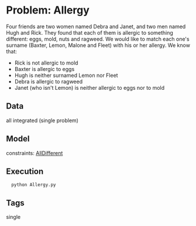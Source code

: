 # Problem: Allergy

Four friends are two women named Debra and Janet, and two men named Hugh and Rick.
They found that each of them is allergic to something different: eggs, mold, nuts and ragweed.
We would like to match each one's surname (Baxter, Lemon, Malone and Fleet) with his or her allergy.
We know that:
 - Rick is not allergic to mold
 - Baxter is allergic to eggs
 - Hugh is neither surnamed Lemon nor Fleet
 - Debra is allergic to ragweed
 - Janet (who isn't Lemon) is neither allergic to eggs nor to mold

## Data
  all integrated (single problem)

## Model
  constraints: [AllDifferent](https://pycsp.org/documentation/constraints/AllDifferent)

## Execution
```
  python Allergy.py
```

## Tags
  single
